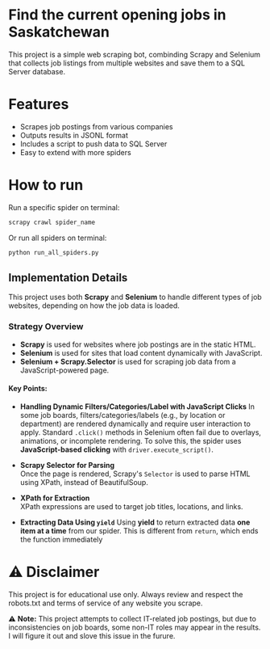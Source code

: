 # Find the current opening jobs in Saskatchewan

This project is a simple web scraping bot, combinding Scrapy and Selenium that collects job listings from multiple websites and save them to a SQL Server database.

# Features
- Scrapes job postings from various companies
- Outputs results in JSONL format
- Includes a script to push data to SQL Server
- Easy to extend with more spiders

# How to run
Run a specific spider on terminal:
```bash
scrapy crawl spider_name
```
Or run all spiders on terminal:
```bash
python run_all_spiders.py
```

## Implementation Details

This project uses both **Scrapy** and **Selenium** to handle different types of job websites, depending on how the job data is loaded.

### Strategy Overview

- **Scrapy** is used for websites where job postings are in the static HTML.
- **Selenium** is used for sites that load content dynamically with JavaScript.
- **Selenium + Scrapy.Selector** is used for scraping job data from a JavaScript-powered page.

#### Key Points:

- **Handling Dynamic Filters/Categories/Label with JavaScript Clicks**
In some job boards, filters/categories/labels (e.g., by location or department) are rendered dynamically and require user interaction to apply. Standard `.click()` methods in Selenium often fail due to overlays, animations, or incomplete rendering. To solve this, the spider uses **JavaScript-based clicking** with `driver.execute_script()`.

- **Scrapy Selector for Parsing**  
Once the page is rendered, Scrapy's `Selector` is used to parse HTML using XPath, instead of BeautifulSoup.

- **XPath for Extraction**  
XPath expressions are used to target job titles, locations, and links.

- **Extracting Data Using `yield`**
Using **yield** to return extracted data **one item at a time** from our spider. This is different from `return`, which ends the function immediately

# ⚠️ Disclaimer
This project is for educational use only. 
Always review and respect the robots.txt and terms of service of any website you scrape.

⚠️ **Note:** This project attempts to collect IT-related job postings, but due to inconsistencies on job boards, some non-IT roles may appear in the results. I will figure it out and slove this issue in the furure.
